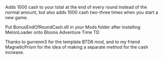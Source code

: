 Adds 1000 cash to your total at the end of every round instead of the normal amount, but also adds 1000 cash two-three times when you start a new game.

Put BonusEndOfRoundCash.dll in your Mods folder after installing MelonLoader onto Bloons Adventure Time TD

Thanks to gurrenm3 for the template BTD6 mod, and to my friend MagneticPrism for the idea of making a separate method for the cash increase.
